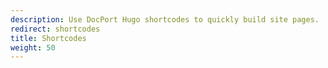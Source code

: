 ```yaml
---
description: Use DocPort Hugo shortcodes to quickly build site pages.
redirect: shortcodes
title: Shortcodes
weight: 50
---
```





